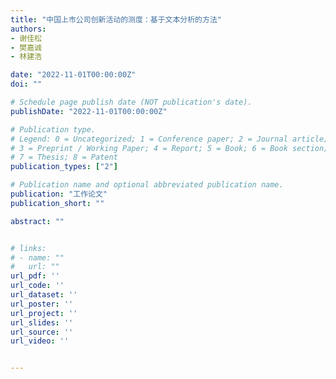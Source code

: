 ```yaml
---
title: "中国上市公司创新活动的测度：基于文本分析的方法"
authors:
- 谢佳松
- 樊嘉诚
- 林建浩

date: "2022-11-01T00:00:00Z"
doi: ""

# Schedule page publish date (NOT publication's date).
publishDate: "2022-11-01T00:00:00Z"

# Publication type.
# Legend: 0 = Uncategorized; 1 = Conference paper; 2 = Journal article;
# 3 = Preprint / Working Paper; 4 = Report; 5 = Book; 6 = Book section;
# 7 = Thesis; 8 = Patent
publication_types: ["2"]

# Publication name and optional abbreviated publication name.
publication: "工作论文"
publication_short: ""

abstract: ""


# links:
# - name: ""
#   url: ""
url_pdf: ''
url_code: ''
url_dataset: ''
url_poster: ''
url_project: ''
url_slides: ''
url_source: ''
url_video: ''


---
```

